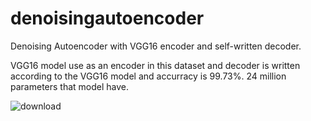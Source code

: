 # denoisingautoencoder
Denoising Autoencoder with VGG16 encoder and self-written decoder.

VGG16 model use as an encoder in this dataset and decoder is written according to the VGG16 model and accurracy is 99.73%. 24 million parameters that model have.


![download](https://github.com/javidanaslanli/denoisingautoencoder/assets/145380543/ba9de916-2815-4707-970f-fc5c62381823)
